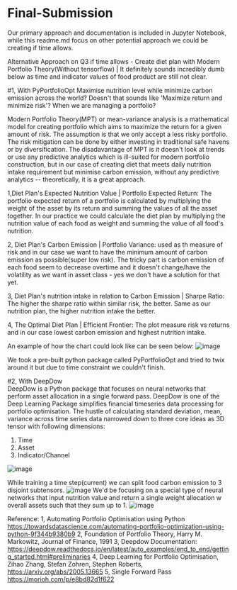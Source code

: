 # Final-Submission

Our primary approach and documentation is included in Jupyter Notebook, while this readme.md focus on other potential approach we could be creating if time allows.

Alternative Approach on Q3 if time allows - Create diet plan with Modern Portfolio Theory(Without tensorflow) | It definitely sounds incredibly dumb below as time and indicator values of food product are still not clear.

#1, With PyPortfolioOpt
Maximise nutrition level while minimize carbon emission across the world? Doesn't that sounds like 'Maximize return and minimize risk'? When we are managing a portfolio? </br>

Modern Portfolio Theory(MPT) or mean-variance analysis is a mathematical model for creating portfolio which aims to maximize the return for a given amount of risk. The assumption is that we only accept a less risky portfolio. The risk mitigation can be done by either investing in traditional safe havens or by diversification. The disadavantage of MPT is it doesn't look at trends or use any predictive analytics which is ill-suited for modern portfolio construction, but in our case of creating diet that meets daily nutrition intake requirement but minimise carbon emission, without any predictive analytics -- theoretically, it is a great approach. </br> 

1,Diet Plan's Expected Nutrition Value | Portfolio Expected Return:  The portfolio expected return of a portfolio is calculated by multiplying the weight of the asset by its return and summing the values of all the asset together. In our practice we could calculate the diet plan by multiplying the nutrition value of each food as weight and summing the value of all food's nutrition. </br>

2, Diet Plan's Carbon Emission | Portfolio Variance: used as th measure of risk and in our case we want to have the minimum amount of carbon emission as possible(super low risk). The tricky part is carbon emission of each food seem to decrease overtime and it doesn't change/have the volatility as we want in asset class - yes we don't have a solution for that yet. </br>

3, Diet Plan's nutrition intake in relation to Carbon Emission | Sharpe Ratio: The higher the sharpe ratio within similar risk, the better. Same as our nutrition plan, the higher nutrition intake the better.</br>

4, The Optimal Diet Plan | Efficient Frontier: The plot measure risk vs returns and in our case lowest carbon emission and highest nutrition intake. </br>

An example of how the chart could look like can be seen below:
![image](https://user-images.githubusercontent.com/79988376/173869178-f975968b-456c-4970-85da-90a1dad2d309.png)

We took a pre-built python package called PyPortfolioOpt and tried to twix around it but due to time constraint we couldn't finish.</br>

#2, With DeepDow</br>
DeepDow is a Python package that focuses on neural networks that perform asset allocation in a single forward pass. DeepDow is one of the Deep Learning Package simplifies financial timeseries data processing for portfolio optimisation. The hustle of calculating standard deviation, mean, variance across time series data narrowed down to three core ideas as 3D tensor with following dimensions: 
1) Time
2) Asset
3) Indicator/Channel

![image](https://user-images.githubusercontent.com/79988376/173870481-75675751-4c04-49d7-8530-dbd4dd77e402.png)

While training a time step(current) we can split food carbon emission to 3 disjoint subtensors.
![image](https://user-images.githubusercontent.com/79988376/173871291-2472234c-0954-4231-b66e-e187ba2773b6.png)
We'd be focusing on a special type of neural networks that input nutrition value and return a single weight allocation w overall assets such that they sum up to 1. 
![image](https://user-images.githubusercontent.com/79988376/173871484-2a1d08e4-e3b6-4b1c-9499-88de748a7f33.png)

Reference: 
1, Automating Portfolio Optimisation using Python https://towardsdatascience.com/automating-portfolio-optimization-using-python-9f344b9380b9
2, Foundation of Portfolio Theory, Harry M. Markowitz, Journal of Finance, 1991
3, Deepdow Documentation: https://deepdow.readthedocs.io/en/latest/auto_examples/end_to_end/getting_started.html#preliminaries
4, Deep Learning for Portfolio Optimisation, Zihao Zhang, Stefan Zohren, Stephen Roberts, https://arxiv.org/abs/2005.13665
5, Single Forward Pass https://morioh.com/p/e8bd82d1f622
